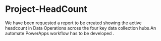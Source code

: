 # Project-HeadCount
We have been requested a report to be created showing the active headcount in Data Operations across the four key data collection hubs.An automate PowerApps workflow has to be developed .
